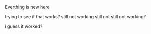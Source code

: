 Everthing is new here

trying to see if that works?
still not working
still not
still not working?


i guess it worked?
